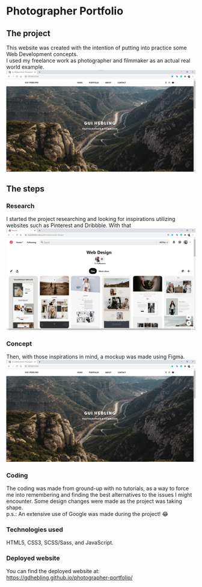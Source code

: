 # Photographer Portfolio

## The project
This website was created with the intention of putting into practice some Web Development concepts.  
I used my freelance work as photographer and filmmaker as an actual real world example.  
![Website Screenshot](img/readme-website-screenshot.png)

## The steps
### Research
I started the project researching and looking for inspirations utilizing websites such as Pinterest and Dribbble.
With that
![My Web Design Board on Pinterest](img/readme-pinterest-board.png)

### Concept
Then, with those inspirations in mind, a mockup was made using Figma.  
![Website Mockup using Figma](img/readme-website-screenshot.png)

### Coding
The coding was made from ground-up with no tutorials, as a way to force me into remembering and finding the best alternatives to the issues I might encounter. Some design changes were made as the project was taking shape.  
p.s.: An extensive use of Google was made during the project! 😂

### Technologies used
HTML5, CSS3, SCSS/Sass, and JavaScript.

### Deployed website
You can find the deployed website at:
https://gdhebling.github.io/photographer-portfolio/